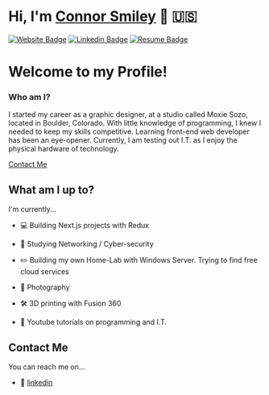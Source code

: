 # Hi, I'm [Connor Smiley](https://www.connorsmiley.com/) 🍣  🇺🇸

[![Website Badge](https://img.shields.io/badge/-ConnorSmiley.com-6441a5?style=flat&logo=google-chrome&logoColor=white&link=https://www.connorsmiley.com/)](https://www.connorsmiley.com/)
[![Linkedin Badge](https://img.shields.io/badge/-ConnorSmiley-6441a5?style=flat&logo=Linkedin&logoColor=white&link=https://www.linkedin.com/in/connor-smiley/)](https://www.linkedin.com/in/connor-smiley/)
[![Resume Badge](https://img.shields.io/badge/-resume.pdf-6441a5?style=flat&logo=pinboard&logoColor=white&link=https://.com/r.pdf)](https://drive.google.com/file/d/1wb0Ma7jhGL-k3uXvIKVtJkspKT13SBo5/view?usp=sharing)

# Welcome to my Profile!

### Who am I?

I started my career as a graphic designer, at a studio called Moxie Sozo, located in Boulder, Colorado. With little knowledge of programming, I knew I needed to keep my skills competitive. Learning front-end web developer has been an eye-opener. Currently, I am testing out I.T. as I enjoy the physical hardware of technology.

[Contact Me](#contact-me)


## What am I up to?

I'm currently...

- 💻 Building Next.js projects with Redux
 
- 📖 Studying Networking / Cyber-security
 
- ✏️ Building my own Home-Lab with Windows Server. Trying to find free cloud services 
 
- 📸 Photography
 
- 🛠️ 3D printing with Fusion 360
 
- 🎥 Youtube tutorials on programming and I.T.

## Contact Me

You can reach me on...

- 🔖 [linkedin](https://www.linkedin.com/in/connor-smiley/)

